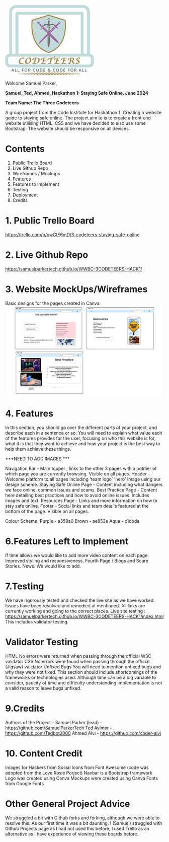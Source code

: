 <img src="assets/css/images/logo.jpg">

Welcome Samuel Parker,

**Samuel, Ted, Ahmed, Hackathon 1: Staying Safe Online. June 2024**

**Team Name: The Three Codeteers**

A group project from the Code Institute for Hackathon 1. Creating a website guide to staying safe online. The project aim to is to create a front end website utilising HTML, CSS and we have decided to also use some Bootstrap. The website should be responsive on all devices. 

# Contents
1. Public Trello Board
2. Live Github Repo
3. Wireframes / Mockups
5. Features
6. Features to Implement
7. Testing
8. Deployment
9. Credits

# 1. Public Trello Board
https://trello.com/b/owCtF6mD/3-codeteers-staying-safe-online

# 2. Live Github Repo 
https://samuelparkertech.github.io/WWBC-3CODETEERS-HACK1/

# 3. Website MockUps/Wireframes
Basic designs for the pages created in Canva. 
<img src="Projectassets/Website MockUps.jpg">

# 4. Features
In this section, you should go over the different parts of your project, and describe each in a sentence or so. You will need to explain what value each of the features provides for the user, focusing on who this website is for, what it is that they want to achieve and how your project is the best way to help them achieve these things.


***NEED TO ADD IMAGES ***

Navigation Bar - Main topper , links to the other 3 pages with a notifier of which page you are currently browsing. Visible on all pages.
Header - Welcome platform to all pages including 'team logo' 'hero' image using our design scheme. 
Staying Safe Online Page - Content including what dangers we face online, common issues and scams. 
Best Practice Page - Content here detailing best practices and how to avoid online issues. Includes images and text. 
Resources Page - Links and more information on how to stay safe online. 
Footer - Social links and team details featured at the bottom of the page. Visible on all pages.

Colour Scheme:
Purple - a359a0
Brown - ae853e
Aqua - c1dbda

# 6.Features Left to Implement
If time allows we would like to add more video content on each page. Improved styling and responsiveness.
Fourth Page / Blogs and Scare Stories. News. We would like to add. 

# 7.Testing
We have rigorously tested and checked the live site as we have worked. Issues have been resolved and remedied at mentioned. All links are currently working and going to the correct places. 
Live site testing : https://samuelparkertech.github.io/WWBC-3CODETEERS-HACK1/index.html
This includes validator testing. 

# Validator Testing
HTML
No errors were returned when passing through the official W3C validator
CSS
No errors were found when passing through the official (Jigsaw) validator
Unfixed Bugs
You will need to mention unfixed bugs and why they were not fixed. This section should include shortcomings of the frameworks or technologies used. Although time can be a big variable to consider, paucity of time and difficulty understanding implementation is not a valid reason to leave bugs unfixed.

# 9.Credits
Authors of the Project -
Samuel Parker (lead) - https://github.com/SamuelParkerTech
Ted Aylmer - https://github.com/Tedbot2000
Ahmed Alvi - https://github.com/coder-alvi

# 10. Content Credit
Images for Hackers from 
Social Icons from Font Awesome (code was adopted from the Love Rosie Porject)
Navbar is a Bootstrap framework
Logo was created using Canva
Mockups were created using Canva
Fonts from Google Fonts

# Other General Project Advice
We struggled a bit with Github forks and forking, although we were able to resolve this. As our first time it was a bit daunting. 
I (Samuel) struggled with Github Projects page as I had not used this before, I used Trello as an alternative as I have experience of viewing these boards before. 
